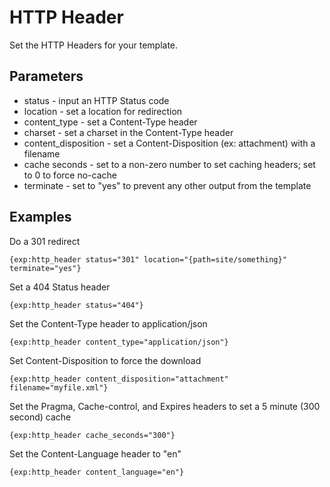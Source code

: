 # HTTP Header #

Set the HTTP Headers for your template.

## Parameters

* status - input an HTTP Status code
* location - set a location for redirection
* content_type - set a Content-Type header
* charset - set a charset in the Content-Type header
* content_disposition - set a Content-Disposition (ex: attachment) with a filename
* cache seconds - set to a non-zero number to set caching headers; set to 0 to force no-cache
* terminate - set to "yes" to prevent any other output from the template

## Examples

Do a 301 redirect

	{exp:http_header status="301" location="{path=site/something}" terminate="yes"}

Set a 404 Status header

	{exp:http_header status="404"}

Set the Content-Type header to application/json

	{exp:http_header content_type="application/json"}

Set Content-Disposition to force the download

	{exp:http_header content_disposition="attachment" filename="myfile.xml"}

Set the Pragma, Cache-control, and Expires headers to set a 5 minute (300 second) cache

	{exp:http_header cache_seconds="300"}
	
Set the Content-Language header to "en"

	{exp:http_header content_language="en"}
